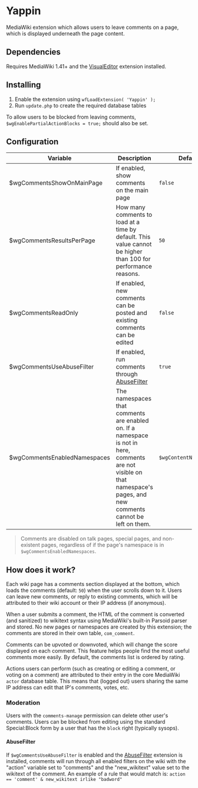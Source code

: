 # Yappin
MediaWiki extension which allows users to leave comments on a page, which is displayed underneath the page content.

## Dependencies
Requires MediaWiki 1.41+ and the [VisualEditor](https://www.mediawiki.org/wiki/Extension:VisualEditor) extension installed.

## Installing
1. Enable the extension using `wfLoadExtension( 'Yappin' );`
2. Run `update.php` to create the required database tables

To allow users to be blocked from leaving comments, `$wgEnablePartialActionBlocks = true;` should also be set.

## Configuration
| Variable                     | Description                                                                                                                                                              | Default                |
|------------------------------|--------------------------------------------------------------------------------------------------------------------------------------------------------------------------|------------------------|
| $wgCommentsShowOnMainPage    | If enabled, show comments on the main page                                                                                                                               | `false`                |
| $wgCommentsResultsPerPage    | How many comments to load at a time by default. This value cannot be higher than 100 for performance reasons.                                                            | `50`                   |
| $wgCommentsReadOnly          | If enabled, new comments can be posted and existing comments can be edited                                                                                               | `false`                |
| $wgCommentsUseAbuseFilter    | If enabled, run comments through [AbuseFilter](https://www.mediawiki.org/wiki/Extension:AbuseFilter)                                                                     | `true`                 |
| $wgCommentsEnabledNamespaces | The namespaces that comments are enabled on. If a namespace is not in here, comments are not visible on that namespace's pages, and new comments cannot be left on them. | `$wgContentNamespaces` |

> Comments are disabled on talk pages, special pages, and non-existent pages, regardless of if the page's namespace is in `$wgCommentsEnabledNamespaces`.

## How does it work?
Each wiki page has a comments section displayed at the bottom, which loads the comments (default: `50`) when the user scrolls down to it. Users can leave new comments, or reply to existing comments, which will be attributed to their wiki account or their IP address (if anonymous).

When a user submits a comment, the HTML of the comment is converted (and sanitized) to wikitext syntax using MediaWiki's built-in Parsoid parser and stored. No new pages or namespaces are created by this extension; the comments are stored in their own table, `com_comment`.

Comments can be upvoted or downvoted, which will change the score displayed on each comment. This feature helps people find the most useful comments more easily. By default, the comments list is ordered by rating.

Actions users can perform (such as creating or editing a comment, or voting on a comment) are attributed to their entry in the core MediaWiki `actor` database table. This means that (logged out) users sharing the same IP address can edit that IP's comments, votes, etc.

### Moderation
Users with the `comments-manage` permission can delete other user's comments. Users can be blocked from editing using the standard Special:Block form by a user that has the `block` right (typically sysops).

#### AbuseFilter
If `$wgCommentsUseAbuseFilter` is enabled and the [AbuseFilter](https://www.mediawiki.org/wiki/Extension:AbuseFilter) extension is installed, comments will run through all enabled filters on the wiki with the "action" variable set to "comments" and the "new_wikitext" value set to the wikitext of the comment. An example of a rule that would match is: `action == 'comment' & new_wikitext irlike "badword"`
